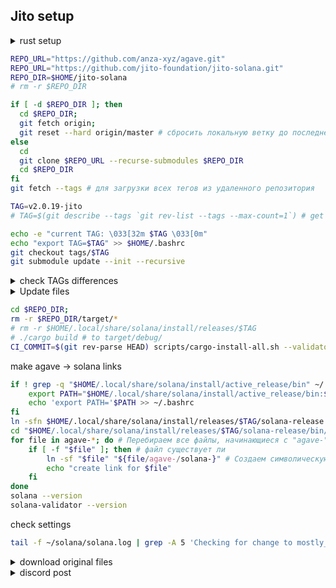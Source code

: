 ## Jito setup

<details>
<summary>rust setup</summary>

```bash
curl https://sh.rustup.rs -sSf | sh
source $HOME/.cargo/env
rustup component add rustfmt
```

```bash
. "$HOME/.cargo/env"
rustup show
```

```bash
apt update
apt install libssl-dev libudev-dev pkg-config zlib1g-dev llvm clang cmake make libprotobuf-dev protobuf-compiler -y
```

</details>


```bash
REPO_URL="https://github.com/anza-xyz/agave.git"
REPO_URL="https://github.com/jito-foundation/jito-solana.git"
REPO_DIR=$HOME/jito-solana
# rm -r $REPO_DIR
```

```bash
if [ -d $REPO_DIR ]; then 
  cd $REPO_DIR; 
  git fetch origin; 
  git reset --hard origin/master # сбросить локальную ветку до последнего коммита из git
else
  cd
  git clone $REPO_URL --recurse-submodules $REPO_DIR
  cd $REPO_DIR
fi
git fetch --tags # для загрузки всех тегов из удаленного репозитория
```

```bash
TAG=v2.0.19-jito
# TAG=$(git describe --tags `git rev-list --tags --max-count=1`) # get last TAG
```

```bash
echo -e "current TAG: \033[32m $TAG \033[0m"
echo "export TAG=$TAG" >> $HOME/.bashrc
git checkout tags/$TAG
git submodule update --init --recursive
```

<details>
<summary>check TAGs differences </summary>

[JitoGit](https://github.com/jito-foundation/jito-solana/releases) | [AgaveGit](https://github.com/anza-xyz/agave/releases)
```bash
TAG1=v2.0.15-jito
```

```bash
GREEN=$'\033[32m'; RED=$'\033[31m'; YELLOW=$'\033[33m'; BLUE=$'\033[34m'; CLEAR=$'\033[0m'
FILES=(
    "core/src/consensus.rs"
    "core/src/consensus/progress_map.rs"
    "core/src/consensus/fork_choice.rs"
    "core/src/replay_stage.rs"
    "core/src/vote_simulator.rs"
    "programs/vote/src/vote_state/mod.rs"
    "sdk/program/src/vote/state/mod.rs"
)
echo -e "\n  - TAGs $BLUE$TAG$CLEAR & $BLUE$TAG1$CLEAR differences - "
for FILE in "${FILES[@]}"; do
    DIFF=$(git diff "$TAG" "$TAG1" -- "$FILE") # различия между тегами
    if [ -n "$DIFF" ]; then
        echo -e "${RED}files are different:${CLEAR} $FILE"
        # echo "$DIFF"  # Выводим различия
    else
        echo -e "${GREEN}files the same:${CLEAR} $FILE"
    fi
done

```

</details>

<details>
<summary> Update files </summary>

### v2.1.xx
```bash

curl -o $REPO_DIR/core/src/consensus.rs https://raw.githubusercontent.com/Hohlas/solana/main/Jito/files/v2.1/consensus.rs
curl -o $REPO_DIR/core/src/consensus/progress_map.rs https://raw.githubusercontent.com/Hohlas/solana/main/Jito/files/v2.1/progress_map.rs
curl -o $REPO_DIR/core/src/consensus/fork_choice.rs https://raw.githubusercontent.com/Hohlas/solana/main/Jito/files/v2.1/fork_choice.rs
curl -o $REPO_DIR/core/src/replay_stage.rs https://raw.githubusercontent.com/Hohlas/solana/main/Jito/files/v2.1/replay_stage.rs
curl -o $REPO_DIR/core/src/vote_simulator.rs https://raw.githubusercontent.com/Hohlas/solana/main/Jito/files/v2.1/vote_simulator.rs
curl -o $REPO_DIR/programs/vote/src/vote_state/mod.rs https://raw.githubusercontent.com/Hohlas/solana/main/Jito/files/v2.1/mod.rs
curl -o $REPO_DIR/sdk/program/src/vote/state/mod.rs https://raw.githubusercontent.com/Hohlas/solana/main/Jito/files/v2.1/mod_sdk.rs
curl -o $HOME/solana/mostly_confirmed_threshold https://raw.githubusercontent.com/Hohlas/solana/main/Jito/files/v2.1/mostly_confirmed_threshold
echo -e "replace files for \033[32m V2.1.x \033[0m versions "
```


### v2.0.xx
```bash

curl -o $REPO_DIR/core/src/consensus.rs https://raw.githubusercontent.com/Hohlas/solana/main/Jito/files/v2.0/consensus.rs
curl -o $REPO_DIR/core/src/consensus/progress_map.rs https://raw.githubusercontent.com/Hohlas/solana/main/Jito/files/v2.0/progress_map.rs
curl -o $REPO_DIR/core/src/replay_stage.rs https://raw.githubusercontent.com/Hohlas/solana/main/Jito/files/v2.0/replay_stage.rs
curl -o $REPO_DIR/core/src/vote_simulator.rs https://raw.githubusercontent.com/Hohlas/solana/main/Jito/files/v2.0/vote_simulator.rs
curl -o $REPO_DIR/programs/vote/src/vote_state/mod.rs https://raw.githubusercontent.com/Hohlas/solana/main/Jito/files/v2.0/mod.rs
curl -o $REPO_DIR/sdk/program/src/vote/state/mod.rs https://raw.githubusercontent.com/Hohlas/solana/main/Jito/files/v2.0/mod_sdk.rs
curl -o $HOME/solana/mostly_confirmed_threshold https://raw.githubusercontent.com/Hohlas/solana/main/Jito/files/v2.0/mostly_confirmed_threshold
echo -e "replace files for \033[32m V2.0.x \033[0m versions "
```
---

</details>

```bash
cd $REPO_DIR;
rm -r $REPO_DIR/target/*
# rm -r $HOME/.local/share/solana/install/releases/$TAG
# ./cargo build # to target/debug/
CI_COMMIT=$(git rev-parse HEAD) scripts/cargo-install-all.sh --validator-only ~/.local/share/solana/install/releases/"$TAG"/solana-release
```

make agave -> solana links
```bash
if ! grep -q "$HOME/.local/share/solana/install/active_release/bin" ~/.bashrc; then
    export PATH="$HOME/.local/share/solana/install/active_release/bin:$PATH"
    echo 'export PATH='$PATH >> ~/.bashrc
fi
ln -sfn $HOME/.local/share/solana/install/releases/$TAG/solana-release $HOME/.local/share/solana/install/active_release
cd "$HOME/.local/share/solana/install/releases/$TAG/solana-release/bin/"
for file in agave-*; do # Перебираем все файлы, начинающиеся с "agave-"
    if [ -f "$file" ]; then # файл существует ли 
        ln -sf "$file" "${file/agave-/solana-}" # Создаем символическую ссылку
        echo "create link for $file"
    fi
done
solana --version
solana-validator --version
```
check settings
```bash
tail -f ~/solana/solana.log | grep -A 5 'Checking for change to mostly_confirmed_threshold'
```

<details>
<summary>download original files</summary>

```bash
TAG=v2..
FILES_DIR=$HOME/files
mkdir -p $HOME/files
rm -r $HOME/files/*
REPO_URL="jito-foundation/jito-solana/refs/tags/$TAG-jito"
REPO_URL="anza-xyz/agave/refs/tags/$TAG"
```

```bash
rm -r $FILES_DIR/*
curl -o $FILES_DIR/consensus.rs https://raw.githubusercontent.com/$REPO_URL/core/src/consensus.rs
curl -o $FILES_DIR/progress_map.rs https://raw.githubusercontent.com/$REPO_URL/core/src/consensus/progress_map.rs
curl -o $FILES_DIR/replay_stage.rs https://raw.githubusercontent.com/$REPO_URL/core/src/replay_stage.rs
curl -o $FILES_DIR/fork_choice.rs https://raw.githubusercontent.com/$REPO_URL/core/src/consensus/fork_choice.rs
curl -o $FILES_DIR/vote_simulator.rs https://raw.githubusercontent.com/$REPO_URL/core/src/vote_simulator.rs
curl -o $FILES_DIR/mod.rs https://raw.githubusercontent.com/$REPO_URL/programs/vote/src/vote_state/mod.rs
curl -o $FILES_DIR/mod_sdk.rs https://raw.githubusercontent.com/$REPO_URL/sdk/program/src/vote/state/mod.rs
echo -e "get files from \033[32m $REPO_URL \033[0m ok "
```

</details>


<details>
<summary>discord post</summary>

[Shinobi discord post](https://discord.com/channels/428295358100013066/673718028323782674/1281017905454121035)
Some of this was implemented before I really even knew Rust so it's a little hokey.  In particular, the configuration mechanism that provides tunable parameters is gross and just re-reads a config file once per minute to get updated values.

The config file is stored in the validator's root directory and is called "mostly_confirmed_threshold".  If it doesn't exist, the mods do nothing.  If it does exist, then it is a simple file with four values in sequence:

The first number is the "mostly confirmed threshold".  A slot is considered "mostly confirmed" if it has achieved this fraction of stake-weighted votes.  For example, 0.55 would mean that once a slot has received 55% of stake-weighted votes, it is "mostly confirmed".  The higher this number, the more "conservative" the voting -- a high number will prevent the validator from voting until a large fraction of the rest of the cluster has already voted on a slot.  Higher numbers cause a greater degree of "induced lag".
The second number is the number of slots beyond the most recent "mostly confirmed" slot that will be voted on regardless of how much stake weight it has on it.  For example, 2 would mean that the validator will vote two slots ahead of the most recent mostly confirmed slot without making any other considerations.  Lower numbers cause a greater degree of "induced lag".
The third number is either 0, 1 or 2.  If 0, no additional processing is done.  If 1, then after a skip (i.e. after a gap in votable slots), the validator will not vote on the next slot after the skip until that slot has achieved "mostly confirmed threshold".  This essentially makes the second value ("slots beyond the most recent mostly confirmed slot that will be voted on) 0 right after a skip.  If 2, then the same will apply except that rather than "mostly confirmed threshold", actual consensus would be used.  2 is a very laggy parameter and should not be used; it means that after skips, the validator will not contribute to consensus, ever, and will always wait for consensus before voting after a skip.  I personally don't think any value other than 0 for this parameter is worthwhile.  I used to try enabling 1 but I don't think it had an appreciable benefit.
The fourth number is the "escape hatch" distance, which will cause the mods to turn themselves off temporarily if there have been this number of slots without any votes cast by the current validator.  This is meant to be a safeguard in case there is something wrong with the mods that causes voting to stop due to a bug or mis-design, or in case the whole cluster for some reason is having a hard time achieving consensus and the mods might be partially the cause.

I personally use these values: 0.45 4 0 24.  These add extremely little lag, an imperceptible amount, because the "mostly confirmed threshold" is pretty low at 0.45, and the "number of slots beyond" is relatively high at 4.

---

The mods work by taking the next votable slot that the stock code base detects as potentially ready to be voted for, and then applying some additional criteria before voting.  Those criteria are defined by the values I just presented above.  The mod does not alter any of the existing code for selecting when a slot is votable; so existing fork avoidance in the stock code is always applied.  The only additional fork avoidance applied after that is due to the parameters listed above.

In addition, the mods:

Backfill votes.  This is the technique where if slot A has been voted on in the past, and the next slot that the existing validator code base says could be voted on is slot E, then if B, C, and D are also votable, then votes for these slots are added in.  This is a big part of creating "higher committment" to the current fork which gets more vote credits but then becomes more penalized if the current fork ends up dying.

Don't expire slots that don't need to be expired.  The existing code base still "acts like" the old "Vote tx" based code, that expires votes out of the tower according to the original tower design.  But that's no longer necessary with VoteStateUpdate which changed consensus rules and doesn't require this expiration.  Not expiring these votes leaves more votes in the tower which then earns more credits; but again, this leads to being more committed to the current fork so more penalized if the current fork dies.

Also the mods prune out votes that haven't been cast yet if voting on those slots would take committment to the current fork beyond 64 slots.  This is a counterbalance to the extra committment that can result from backfill and non-expiry.  It can result in slightly fewer credits earned in rare cases (this occurs a couple of times per epoch typically) but can prevent a very long lockout that could occur without this.

---

The way I visualize voting on Solana is like this: we're all a part of a giant pack of wolves all trying to hunt the same prey.  At any given time, some wolves will be at the forefront of the pack and a few steps closer to the prey than others; but if these wolves get too far out ahead, it may end up being the case that the pack as a whole moves elsewhere (new prey is discovered) and they are segregated and then have to catch up again.  As a wolf in the pack, I am willing to go a few steps ahead of most of the pack (in my case, 4 steps ahead of 45% of the rest of the pack), but once most of the pack gets too far behind (another way of saying, I get too far ahead), I stop and wait for them to catch up.

Stopping and waiting for them to catch up can be seen as a kind of lag (because I'm no longer running as fast as I can, I'm pausing while waiting for the rest of the group), but at the same time, it's also a valid safety net to prevent me from getting so far ahead that I am very likely to lose the pack.

I don't feel obligated to go as far ahead of the pack as I can, I only need to be willing to always go a bit ahead.  If all wolves allow themselves to go a bit ahead, but none allow themselves to go too far ahead, then the pack always progresses because there are always some wolves at the forefront leading the way.

The existing code base already has its own criteria: it will go up to 8 steps ahead of 38% of the pack.  One could argue that this is more pack-friendly because the leaders are willing to lead from that much further ahead; but in my opinion, if the pack can't keep up, then there's no real value in going that much further ahead.  4 steps is fine.

---

FWIW I've been using these specific mods for over a year, and similar mods (implemented much more poorly but with approximately the same effect) for two years before that.  Never an issue.
Also be aware that if you use really extreme values (i.e. greater than 0.66 for mostly confirmed threshold, greater than 8 for vote-ahead), it's possible for your voting to break.  I have experimented with values like that in the past and had some issues.  I would not recommend greater than 0.6 for mostly confirmed threshold, or greater than 4 for vote-ahead.

In terms of what could be improved to get those additional credits:
There may be edge cases I don't understand/haven't thought through where votes are being pruned out for safety that they don't need to be.  In other words, this code might be a little too conservative and might be missing some votes sometimes.
There may be other ways to do fork avoidance that would be better at avoiding forks; although if those techniques introduce more waiting for info sometimes then they are inducing more artificial lag and that needs to be considered.
There may be ways to alter the existing code base's selection of "next slot to vote on" so that it is either faster or less likely to choose a dying fork or both; I didn't mess with that code because I didn't want to break it and it has to deal with a lot of edge cases that could cause cluster breakage.  So tread carefully.
Heuristics for predicting when a fork is likely to die.  Could keep historical data from which the likelihood that a slot is going to be skipped on factors like how often the leader is skipped, how slow the shreds are coming, whether or not the subsequent leader often skips its predecessor, etc.  Better prediction would mean voting on the wrong fork less often, and voting on the wrong fork is almost entirely the reason that vote credits are missed, so more accurate fork prediction leading to better dead-fork avoidance would be very beneficial.



</details>
